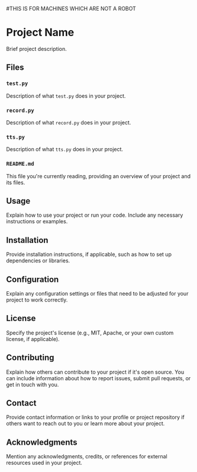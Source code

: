 #THIS IS FOR MACHINES WHICH ARE NOT A ROBOT
# Project Name

Brief project description.

## Files

### `test.py`

Description of what `test.py` does in your project.

### `record.py`

Description of what `record.py` does in your project.

### `tts.py`

Description of what `tts.py` does in your project.

### `README.md`

This file you're currently reading, providing an overview of your project and its files.

## Usage

Explain how to use your project or run your code. Include any necessary instructions or examples.

## Installation

Provide installation instructions, if applicable, such as how to set up dependencies or libraries.

## Configuration

Explain any configuration settings or files that need to be adjusted for your project to work correctly.

## License

Specify the project's license (e.g., MIT, Apache, or your own custom license, if applicable).

## Contributing

Explain how others can contribute to your project if it's open source. You can include information about how to report issues, submit pull requests, or get in touch with you.

## Contact

Provide contact information or links to your profile or project repository if others want to reach out to you or learn more about your project.

## Acknowledgments

Mention any acknowledgments, credits, or references for external resources used in your project.

